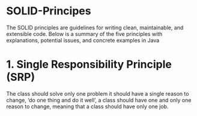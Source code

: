# SOLID-Principes
The SOLID principles are guidelines for writing clean, maintainable, and extensible code. Below is a summary of the five principles with explanations, potential issues, and concrete examples in Java

# 1. Single Responsibility Principle (SRP)

The class should solve only one problem it should have a single reason to change, ‘do one thing and do it well’, a class should have one and only one reason to change, meaning that a class should have only one job.
